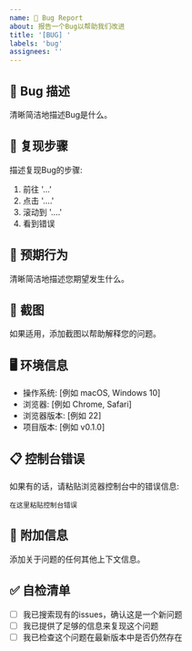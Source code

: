 ```yaml
---
name: 🐛 Bug Report
about: 报告一个Bug以帮助我们改进
title: '[BUG] '
labels: 'bug'
assignees: ''
---
```


## 🐛 Bug 描述
清晰简洁地描述Bug是什么。

## 🔄 复现步骤
描述复现Bug的步骤:
1. 前往 '...'
2. 点击 '....'
3. 滚动到 '....'
4. 看到错误

## 🎯 预期行为
清晰简洁地描述您期望发生什么。

## 📸 截图
如果适用，添加截图以帮助解释您的问题。

## 🖥️ 环境信息
- 操作系统: [例如 macOS, Windows 10]
- 浏览器: [例如 Chrome, Safari]
- 浏览器版本: [例如 22]
- 项目版本: [例如 v0.1.0]

## 📋 控制台错误
如果有的话，请粘贴浏览器控制台中的错误信息:
```
在这里粘贴控制台错误
```

## 📝 附加信息
添加关于问题的任何其他上下文信息。

## ✅ 自检清单
- [ ] 我已搜索现有的issues，确认这是一个新问题
- [ ] 我已提供了足够的信息来复现这个问题
- [ ] 我已检查这个问题在最新版本中是否仍然存在
